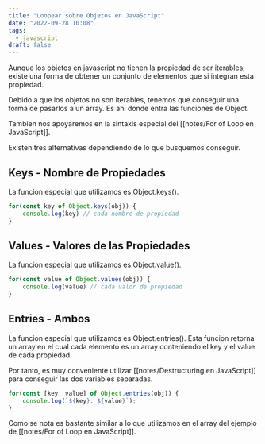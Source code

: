 ```yaml
---
title: "Loopear sobre Objetos en JavaScript"
date: "2022-09-28 10:08"
tags: 
  - javascript
draft: false
---
```

Aunque los objetos en javascript no tienen la propiedad de ser iterables, existe una forma de obtener un conjunto de elementos que si integran esta propiedad.

Debido a que los objetos no son iterables, tenemos que conseguir una forma de pasarlos a un array. Es ahi donde entra las funciones de Object.

Tambien nos apoyaremos en la sintaxis especial del [[notes/For of Loop en JavaScript]].

Existen tres alternativas dependiendo de lo que busquemos conseguir.

## Keys - Nombre de Propiedades
La funcion especial que utilizamos es Object.keys().

```JavaScript
for(const key of Object.keys(obj)) {
	console.log(key) // cada nombre de propiedad
}
```

## Values - Valores de las Propiedades
La funcion especial que utilizamos es Object.value().

```JavaScript
for(const value of Object.values(obj)) {
	console.log(value) // cada valor de propiedad
}
```


## Entries - Ambos
La funcion especial que utilizamos es Object.entries(). Esta funcion retorna un array en el cual cada elemento es un array conteniendo el key y el value de cada propiedad.

Por tanto, es muy conveniente utilizar [[notes/Destructuring en JavaScript]] para conseguir las dos variables separadas.

```JavaScript
for(const [key, value] of Object.entries(obj)) {
	console.log(`${key}: ${value}`);
}
```

Como se nota es bastante similar a lo que utilizamos en el array del ejemplo de [[notes/For of Loop en JavaScript]].
